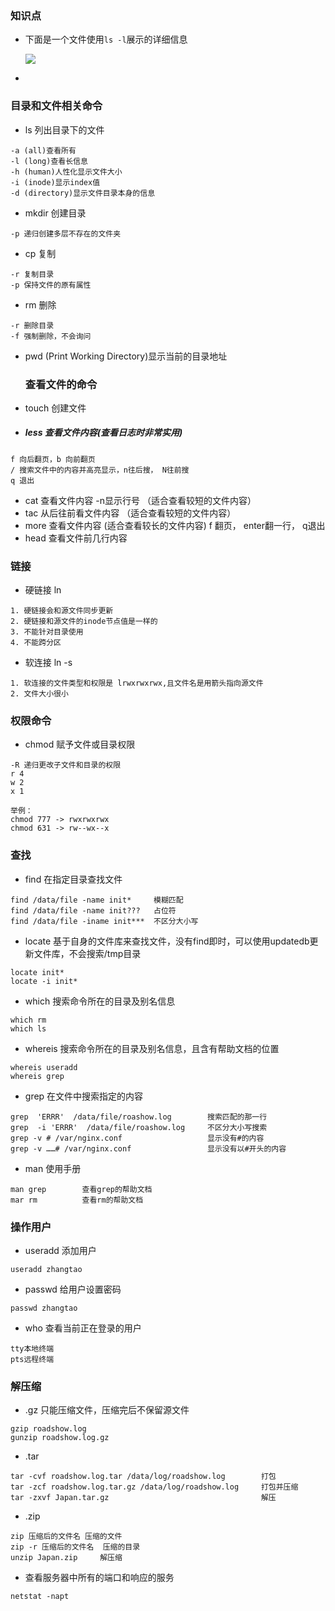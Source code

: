 ### 知识点

* 下面是一个文件使用`ls -l`展示的详细信息

  ![](https://i.bmp.ovh/imgs/2019/12/07aa82ab437249e5.png)

* 

### 目录和文件相关命令

* ls 列出目录下的文件

```
-a (all)查看所有
-l (long)查看长信息
-h (human)人性化显示文件大小
-i (inode)显示index值
-d (directory)显示文件目录本身的信息
```

* mkdir 创建目录

```
-p 递归创建多层不存在的文件夹
```

* cp 复制

```
-r 复制目录
-p 保持文件的原有属性
```

* rm 删除

```
-r 删除目录
-f 强制删除，不会询问
```

* pwd (Print Working Directory)显示当前的目录地址

  ### 查看文件的命令

* touch 创建文件

* ##### less 查看文件内容(查看日志时非常实用)

```
f 向后翻页，b 向前翻页
/ 搜索文件中的内容并高亮显示，n往后搜， N往前搜
q 退出
```

* cat 查看文件内容  -n显示行号 （适合查看较短的文件内容）
* tac 从后往前看文件内容 （适合查看较短的文件内容）
* more 查看文件内容 (适合查看较长的文件内容)   f 翻页， enter翻一行， q退出
* head 查看文件前几行内容

### 链接

* 硬链接 ln

```
1. 硬链接会和源文件同步更新
2. 硬链接和源文件的inode节点值是一样的
3. 不能针对目录使用
4. 不能跨分区
```

* 软连接 ln -s

```
1. 软连接的文件类型和权限是 lrwxrwxrwx,且文件名是用箭头指向源文件
2. 文件大小很小
```

### 权限命令

* chmod 赋予文件或目录权限

```
-R 递归更改子文件和目录的权限
r 4
w 2
x 1

举例：
chmod 777 -> rwxrwxrwx
chmod 631 -> rw--wx--x
```

### 查找

* find 在指定目录查找文件

```
find /data/file -name init*		模糊匹配
find /data/file -name init???	占位符
find /data/file -iname init***	不区分大小写
```

* locate 基于自身的文件库来查找文件，没有find即时，可以使用updatedb更新文件库，不会搜索/tmp目录

```
locate init*
locate -i init*
```

* which 搜索命令所在的目录及别名信息

```
which rm
which ls
```

* whereis  搜索命令所在的目录及别名信息，且含有帮助文档的位置

```
whereis useradd
whereis grep
```

* grep 在文件中搜索指定的内容

```
grep  'ERRR'  /data/file/roashow.log		搜索匹配的那一行
grep  -i 'ERRR'  /data/file/roashow.log		不区分大小写搜索
grep -v # /var/nginx.conf					显示没有#的内容
grep -v ……# /var/nginx.conf					显示没有以#开头的内容
```

* man 使用手册

```
man grep		查看grep的帮助文档
mar rm			查看rm的帮助文档
```

### 操作用户

* useradd 添加用户

```
useradd zhangtao
```

* passwd 给用户设置密码

```
passwd zhangtao
```

* who 查看当前正在登录的用户

```
tty本地终端
pts远程终端
```

### 解压缩

* .gz 只能压缩文件，压缩完后不保留源文件

```
gzip roadshow.log 
gunzip roadshow.log.gz
```

* .tar

```
tar -cvf roadshow.log.tar /data/log/roadshow.log		打包
tar -zcf roadshow.log.tar.gz /data/log/roadshow.log		打包并压缩
tar -zxvf Japan.tar.gz									解压
```

* .zip

```
zip 压缩后的文件名 压缩的文件
zip -r 压缩后的文件名  压缩的目录
unzip Japan.zip		解压缩
```

* 查看服务器中所有的端口和响应的服务
```
netstat -napt
```



